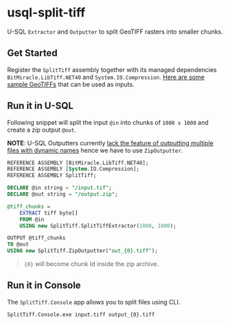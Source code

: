 # usql-split-tiff
U-SQL `Extractor` and `Outputter` to split GeoTIFF rasters into smaller chunks. 

## Get Started
Register the `SplitTiff` assembly together with its managed dependencies `BitMiracle.LibTiff.NET40` and `System.IO.Compression`. [Here are some sample GeoTIFFs](http://www.terracolor.net/sample_imagery.html) that can be used as inputs.

## Run it in U-SQL
Following snippet will split the input `@in` into chunks of `1000 x 1000` and create a zip output `@out`.

**NOTE**: U-SQL Outputters currently [lack the feature of outputting multiple files with dynamic names](https://stackoverflow.com/questions/42636855/u-sql-output-in-azure-data-lake/42676271#42676271) hence we have to use `ZipOutputter`.

```sql
REFERENCE ASSEMBLY [BitMiracle.LibTiff.NET40];
REFERENCE ASSEMBLY [System.IO.Compression];
REFERENCE ASSEMBLY SplitTiff;

DECLARE @in string = "/input.tif";
DECLARE @out string = "/output.zip";

@tiff_chunks =
    EXTRACT tiff byte[]
    FROM @in
    USING new SplitTiff.SplitTiffExtractor(1000, 1000);

OUTPUT @tiff_chunks
TO @out
USING new SplitTiff.ZipOutputter("out_{0}.tiff");
```
>`{0}` will become chunk Id inside the zip archive.

## Run it in Console
The `SplitTiff.Console` app allows you to split files using CLI.
```
SplitTiff.Console.exe input.tiff output_{0}.tiff
```